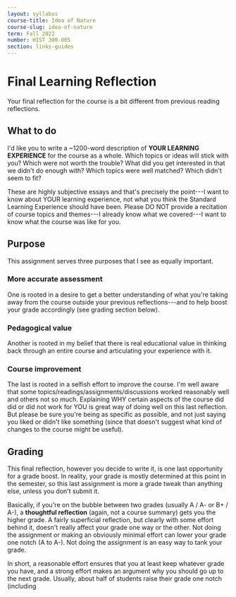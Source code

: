```yaml
---
layout: syllabus
course-title: Idea of Nature
course-slug: idea-of-nature
term: Fall 2022
number: HIST 300-005
section: links-guides
---
```


# Final Learning Reflection
Your final reflection for the course is a bit different from previous reading reflections.


## What to do
I'd like you to write a \~1200-word description of **YOUR LEARNING EXPERIENCE** for the course as a whole. Which topics or ideas will stick with you? Which were not worth the trouble? What did you get interested in that we didn't do enough with? Which topics were well matched? Which didn't seem to fit?

These are highly subjective essays and that's precisely the point---I want to know about YOUR learning experience, not what you think the Standard Learning Experience should have been. Please DO NOT provide a recitation of course topics and themes---I already know what we covered---I want to know what the course was like for you.


## Purpose
This assignment serves three purposes that I see as equally important.

### More accurate assessment
One is rooted in a desire to get a better understanding of what you're taking away from the course outside your previous reflections---and to help boost your grade accordingly (see grading section below). 

### Pedagogical value
Another is rooted in my belief that there is real educational value in thinking back through an entire course and articulating your experience with it.

### Course improvement
The last is rooted in a selfish effort to improve the course. I'm well aware that some topics/readings/assignments/discussions worked reasonably well and others not so much. Explaining WHY certain aspects of the course did did or did not work for YOU is great way of doing well on this last reflection. But please be sure you're being as specific as possible, and not just saying you liked or didn't like something (since that doesn't suggest what kind of changes to the course might be useful).


## Grading
This final reflection, however you decide to write it, is one last opportunity for a grade boost. In reality, your grade is mostly determined at this point in the semester, so this last assignment is more a grade tweak than anything else, unless you don't submit it. 

Basically, if you're on the bubble between two grades (usually A / A- or B+ / A-), a **thoughtful reflection** (again, not a course summary) gets you the higher grade. A fairly superficial reflection, but clearly with some effort behind it, doesn't really affect your grade one way or the other. Not doing the assignment or making an obviously minimal effort can lower your grade one notch (A to A-). Not doing the assignment is an easy way to tank your grade.

In short, a reasonable effort ensures that you at least keep whatever grade you have, and a strong effort makes an argument why you should go up to the next grade. Usually, about half of students raise their grade one notch (including 
